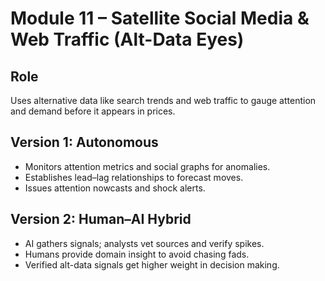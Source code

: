 # Module 11 – Satellite Social Media & Web Traffic (Alt-Data Eyes)

## Role
Uses alternative data like search trends and web traffic to gauge attention and demand before it appears in prices.

## Version 1: Autonomous
- Monitors attention metrics and social graphs for anomalies.
- Establishes lead–lag relationships to forecast moves.
- Issues attention nowcasts and shock alerts.

## Version 2: Human–AI Hybrid
- AI gathers signals; analysts vet sources and verify spikes.
- Humans provide domain insight to avoid chasing fads.
- Verified alt-data signals get higher weight in decision making.
